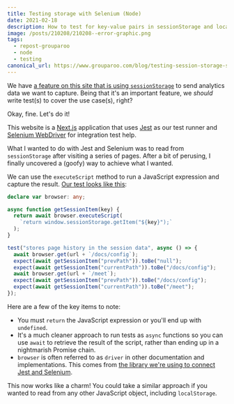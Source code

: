 ```yaml
---
title: Testing storage with Selenium (Node)
date: 2021-02-18
description: How to test for key-value pairs in sessionStorage and localStorage using Selenium Node.
image: /posts/210208/210208--error-graphic.png
tags:
  - repost-grouparoo
  - node
  - testing
canonical_url: https://www.grouparoo.com/blog/testing-session-storage-selenium-node
---
```


We have [a feature on this site that is using `sessionStorage`](/posts/getting-previous-path-nextjs) to send analytics data we want to capture. Being that it's an important feature, we _should_ write test(s) to cover the use case(s), right?

Okay, fine. Let's do it!

This website is a [Next.js](https://nextjs.org/) application that uses [Jest](https://jestjs.io/) as our test runner and [Selenium WebDriver](https://www.selenium.dev/) for integration test help.

What I wanted to do with Jest and Selenium was to read from `sessionStorage` after visiting a series of pages. After a bit of perusing, I finally uncovered a (goofy) way to achieve what I wanted.

We can use the `executeScript` method to run a JavaScript expression and capture the result. [Our test looks like this](https://github.com/grouparoo/www.grouparoo.com/blob/main/__tests__/integration/sessionStorage.ts):

```ts
declare var browser: any;

async function getSessionItem(key) {
  return await browser.executeScript(
    `return window.sessionStorage.getItem("${key}");`
  );
}

test("stores page history in the session data", async () => {
  await browser.get(url + `/docs/config`);
  expect(await getSessionItem("prevPath")).toBe("null");
  expect(await getSessionItem("currentPath")).toBe("/docs/config");
  await browser.get(url + `/meet`);
  expect(await getSessionItem("prevPath")).toBe("/docs/config");
  expect(await getSessionItem("currentPath")).toBe("/meet");
});
```

Here are a few of the key items to note:

- You must `return` the JavaScript expression or you'll end up with `undefined`.
- It's a much cleaner approach to run tests as `async` functions so you can use `await` to retrieve the result of the script, rather than ending up in a nightmarish Promise chain.
- `browser` is often referred to as `driver` in other documentation and implementations. This comes from [the library we're using to connect Jest and Selenium](https://github.com/alexeyraspopov/jest-webdriver/tree/master/packages/jest-environment-webdriver).

This now works like a charm! You could take a similar approach if you wanted to read from any other JavaScript object, including `localStorage`.
